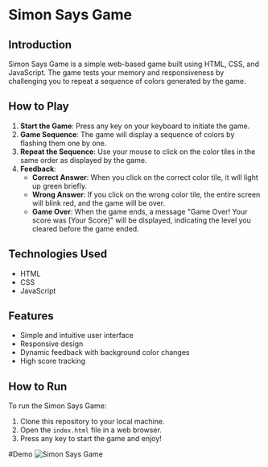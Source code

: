 # Simon Says Game

## Introduction
Simon Says Game is a simple web-based game built using HTML, CSS, and JavaScript. The game tests your memory and responsiveness by challenging you to repeat a sequence of colors generated by the game.

## How to Play
1. **Start the Game**: Press any key on your keyboard to initiate the game.
2. **Game Sequence**: The game will display a sequence of colors by flashing them one by one.
3. **Repeat the Sequence**: Use your mouse to click on the color tiles in the same order as displayed by the game.
4. **Feedback**:
   - **Correct Answer**: When you click on the correct color tile, it will light up green briefly.
   - **Wrong Answer**: If you click on the wrong color tile, the entire screen will blink red, and the game will be over.
   - **Game Over**: When the game ends, a message "Game Over! Your score was [Your Score]" will be displayed, indicating the level you cleared before the game ended.

## Technologies Used
- HTML
- CSS
- JavaScript

## Features
- Simple and intuitive user interface
- Responsive design
- Dynamic feedback with background color changes
- High score tracking

## How to Run
To run the Simon Says Game:
1. Clone this repository to your local machine.
2. Open the `index.html` file in a web browser.
3. Press any key to start the game and enjoy!

#Demo 
![Simon Says Game ](https://github.com/itsdhruvrpandey01/Projects/assets/130044341/5cdc2cf5-a924-4651-aff1-7214da540a04)
